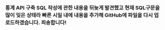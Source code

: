 ### 통계 API 구축 SQL 작성에 관한 내용을 뒤늦게 발견했고 현재 SQL구문을 많이 잊은 상태라 빠른 시일 내에 내용을 추가해 GitHub에 파일을 다시 업로드하겠습니다. 죄송합니다!
